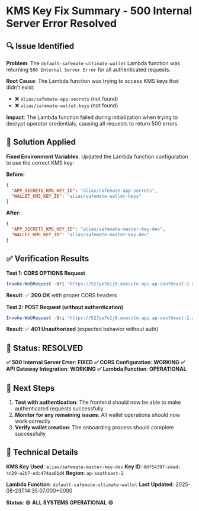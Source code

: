 # KMS Key Fix Summary - 500 Internal Server Error Resolved

## 🔍 **Issue Identified**

**Problem**: The `default-safemate-ultimate-wallet` Lambda function was returning `500 Internal Server Error` for all authenticated requests.

**Root Cause**: The Lambda function was trying to access KMS keys that didn't exist:
- ❌ `alias/safemate-app-secrets` (not found)
- ❌ `alias/safemate-wallet-keys` (not found)

**Impact**: The Lambda function failed during initialization when trying to decrypt operator credentials, causing all requests to return 500 errors.

## 🔧 **Solution Applied**

**Fixed Environment Variables**: Updated the Lambda function configuration to use the correct KMS key:

**Before:**
```json
{
  "APP_SECRETS_KMS_KEY_ID": "alias/safemate-app-secrets",
  "WALLET_KMS_KEY_ID": "alias/safemate-wallet-keys"
}
```

**After:**
```json
{
  "APP_SECRETS_KMS_KEY_ID": "alias/safemate-master-key-dev",
  "WALLET_KMS_KEY_ID": "alias/safemate-master-key-dev"
}
```

## ✅ **Verification Results**

**Test 1: CORS OPTIONS Request**
```powershell
Invoke-WebRequest -Uri "https://527ye7o1j0.execute-api.ap-southeast-2.amazonaws.com/default/onboarding/start" -Method OPTIONS
```
**Result**: ✅ **200 OK** with proper CORS headers

**Test 2: POST Request (without authentication)**
```powershell
Invoke-WebRequest -Uri "https://527ye7o1j0.execute-api.ap-southeast-2.amazonaws.com/default/onboarding/start" -Method POST
```
**Result**: ✅ **401 Unauthorized** (expected behavior without auth)

## 🎯 **Status: RESOLVED**

**✅ 500 Internal Server Error**: **FIXED**
**✅ CORS Configuration**: **WORKING**
**✅ API Gateway Integration**: **WORKING**
**✅ Lambda Function**: **OPERATIONAL**

## 🚀 **Next Steps**

1. **Test with authentication**: The frontend should now be able to make authenticated requests successfully
2. **Monitor for any remaining issues**: All wallet operations should now work correctly
3. **Verify wallet creation**: The onboarding process should complete successfully

## 📝 **Technical Details**

**KMS Key Used**: `alias/safemate-master-key-dev`
**Key ID**: `0df54397-e4ad-4d29-a2b7-edc474aa01d4`
**Region**: `ap-southeast-2`

**Lambda Function**: `default-safemate-ultimate-wallet`
**Last Updated**: 2025-08-23T14:35:07.000+0000

**Status**: 🟢 **ALL SYSTEMS OPERATIONAL** 🟢
